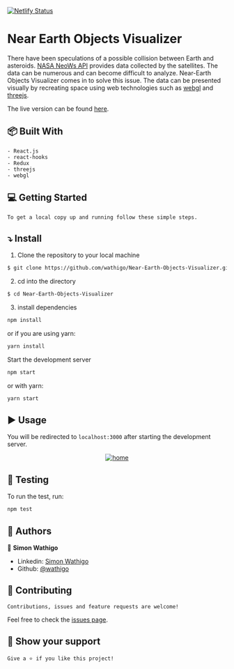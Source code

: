 [![Netlify Status](https://api.netlify.com/api/v1/badges/39b4f674-839f-452f-9622-e2ea18b1579c/deploy-status)](https://app.netlify.com/sites/neows-api-visualizer/deploys)

# Near Earth Objects Visualizer
There have been speculations of a possible collision between  Earth and asteroids. [NASA NeoWs API](https://api.nasa.gov/neo/?api_key=DEMO_KEY) provides data collected by the satellites. The data can be numerous and can become difficult to analyze. Near-Earth Objects Visualizer comes in to solve this issue. The data can be presented visually by recreating space using web technologies such as [webgl](https://get.webgl.org/) and [threejs](https://threejs.org/).

The live version can be found [here](https://neows-api-visualizer.netlify.app/).

## :package: Built With

    - React.js
    - react-hooks
    - Redux
    - threejs
    - webgl

## :computer: Getting Started

    To get a local copy up and running follow these simple steps.

## :arrow_heading_down: Install

1) Clone the repository to your local machine
```sh
$ git clone https://github.com/wathigo/Near-Earth-Objects-Visualizer.git
```

2) cd into the directory
```sh
$ cd Near-Earth-Objects-Visualizer
```

3) install dependencies 
```sh
npm install
```
or if you are using yarn:
```sh
yarn install
```

Start the development server
```sh
npm start
```
or with yarn:
```sh
yarn start
```

## :arrow_forward: Usage

You will be redirected to `localhost:3000` after starting the development server.
<p align="center">
<a href="#">
    <img src="./public/assets/neos.gif" alt="home">
  </a>
</p>

## :vertical_traffic_light: Testing
To run the test, run:
```sh
npm test
```


## :busts_in_silhouette: Authors

👤 **Simon Wathigo**

- Linkedin: [Simon Wathigo](https://www.linkedin.com/in/simon-wathigo/)
- Github: [@wathigo](https://github.com/wathigo)

## 🤝 Contributing

    Contributions, issues and feature requests are welcome!

Feel free to check the [issues page](../../issues).

## :star2: Show your support

    Give a ⭐️ if you like this project!

